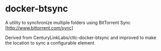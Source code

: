 docker-btsync
=============

A utility to synchronize multiple folders using BitTorrent Sync [http://www.bittorrent.com/sync]

Derived from CenturyLinkLabs/ctlc-docker-btsync and improved to make the location to sync a configurable element.
